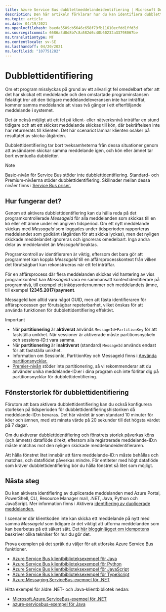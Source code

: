 ```yaml
---
title: Azure Service Bus dubblettmeddelandeidentifiering | Microsoft Docs
description: Den här artikeln förklarar hur du kan identifiera dubbletter i Azure Service Bus meddelanden. Dupliceringsmeddelandet kan ignoreras och ignoreras.
ms.topic: article
ms.date: 04/19/2021
ms.openlocfilehash: baeda3509cb5646c658f79fb11610ecfdd1ffd3d
ms.sourcegitcommit: 6686a3d8d8b7c8a582d6c40b60232a33798067be
ms.translationtype: MT
ms.contentlocale: sv-SE
ms.lasthandoff: 04/20/2021
ms.locfileid: "107751282"
---
```

# <a name="duplicate-detection"></a>Dubblettidentifiering

Om ett program misslyckas på grund av ett allvarligt fel omedelbart efter att det har skickat ett meddelande och den omstartade programinstansen felaktigt tror att den tidigare meddelandeleveransen inte har inträffat, kommer samma meddelande att visas två gånger i ett efterföljande meddelande i systemet.

Det är också möjligt att ett fel på klient- eller nätverksnivå inträffar en stund tidigare och att ett skickat meddelande skickas till kön, där bekräftelsen inte har returnerats till klienten. Det här scenariot lämnar klienten osäker på resultatet av skicka-åtgärden.

Dubblettidentifiering tar bort tveksamheterna från dessa situationer genom att avsändaren skickar samma meddelande igen, och kön eller ämnet tar bort eventuella dubbletter.

> [!NOTE]
> Basic-nivån för Service Bus stöder inte dubblettidentifiering. Standard- och Premium-nivåerna stöder dubblettidentifiering. Skillnader mellan dessa nivåer finns i [Service Bus priser.](https://azure.microsoft.com/pricing/details/service-bus/)

## <a name="how-it-works"></a>Hur fungerar det? 
Genom att aktivera dubblettidentifiering kan du hålla reda på det programkontrollerade *MessageId* för alla meddelanden som skickas till en kö eller ett ämne under en angiven tidsperiod. Om ett nytt meddelande skickas med *MessageId* som loggades under tidsperioden rapporteras meddelandet som godkänt (åtgärden för att skicka lyckas), men det nyligen skickade meddelandet ignoreras och ignoreras omedelbart. Inga andra delar av meddelandet än *MessageId* beaktas.

Programkontroll av identifieraren är viktig, eftersom det bara gör att programmet kan koppla *MessageId* till en affärsprocesskontext från vilken det förutsägbart kan rekonstrueras när ett fel inträffar.

För en affärsprocess där flera meddelanden skickas vid hantering av viss programkontext kan *MessageId* vara en sammansatt kontextidentifierare på programnivå, till exempel ett inköpsordernummer och meddelandets ämne, till exempel **12345.2017/payment**.

MessageId *kan* alltid vara något GUID, men att fästa identifieraren för affärsprocessen ger förutsägbar repeterbarhet, vilket önskas för att använda funktionen för dubblettidentifiering effektivt.

> [!IMPORTANT]
>- När **partitionering** är **aktiverat** används `MessageId+PartitionKey` för att fastställa unikhet. När sessioner är aktiverade måste partitionsnyckeln och sessions-ID:t vara samma. 
>- När **partitionering** är **inaktiverat** (standard) `MessageId` används endast för att fastställa unikhet.
>- Information om SessionId, PartitionKey och MessageId finns i [Använda partitionsnycklar.](service-bus-partitioning.md#use-of-partition-keys)
>- [Premier-nivån](service-bus-premium-messaging.md) stöder inte partitionering, så vi rekommenderar att du använder unika meddelande-ID:er i dina program och inte förlitar dig på partitionsnycklar för dubblettidentifiering. 


## <a name="duplicate-detection-window-size"></a>Fönsterstorlek för dubblettidentifiering

Förutom att bara aktivera dubblettidentifiering kan du också konfigurera storleken på tidsperioden för dubblettidentifieringshistoriken då meddelande-ID:n bevaras.
Det här värdet är som standard 10 minuter för köer och ämnen, med ett minsta värde på 20 sekunder till det högsta värdet på 7 dagar.

Om du aktiverar dubblettidentifiering och fönstrets storlek påverkas köns (och ämnets) dataflöde direkt, eftersom alla registrerade meddelande-ID:n måste matchas mot den nyligen skickade meddelandeidentifieraren.

Att hålla fönstret litet innebär att färre meddelande-ID:n måste behållas och matchas, och dataflödet påverkas mindre. För entiteter med högt dataflöde som kräver dubblettidentifiering bör du hålla fönstret så litet som möjligt.

## <a name="next-steps"></a>Nästa steg
Du kan aktivera identifiering av duplicerade meddelanden med Azure Portal, PowerShell, CLI, Resource Manager mall, .NET, Java, Python och JavaScript. Mer information finns i Aktivera [identifiering av duplicerade meddelanden.](enable-duplicate-detection.md) 

I scenarier där klientkoden inte kan skicka ett meddelande på nytt med samma *MessageId* som tidigare är det viktigt att utforma meddelanden som kan bearbetas på ett säkert sätt. Det [här blogginlägget om idempotens](https://particular.net/blog/what-does-idempotent-mean) beskriver olika tekniker för hur du gör det.

Prova exemplen på det språk du väljer för att utforska Azure Service Bus funktioner. 

- [Azure Service Bus klientbiblioteksexempel för Java](/samples/azure/azure-sdk-for-java/servicebus-samples/)
- [Azure Service Bus klientbiblioteksexempel för Python](/samples/azure/azure-sdk-for-python/servicebus-samples/)
- [Azure Service Bus klientbiblioteksexempel för JavaScript](/samples/azure/azure-sdk-for-js/service-bus-javascript/)
- [Azure Service Bus klientbiblioteksexempel för TypeScript](/samples/azure/azure-sdk-for-js/service-bus-typescript/)
- [Azure.Messaging.ServiceBus-exempel för .NET](/samples/azure/azure-sdk-for-net/azuremessagingservicebus-samples/)

Hitta exempel för äldre .NET- och Java-klientbibliotek nedan:
- [Microsoft.Azure.ServiceBus-exempel för .NET](https://github.com/Azure/azure-service-bus/tree/master/samples/DotNet/Microsoft.Azure.ServiceBus/)
- [azure-servicebus-exempel för Java](https://github.com/Azure/azure-service-bus/tree/master/samples/Java/azure-servicebus/MessageBrowse)


